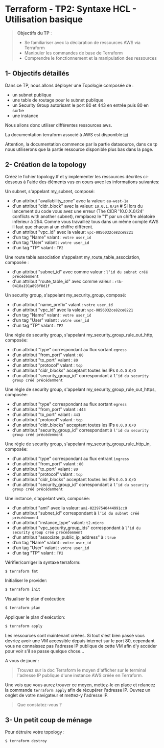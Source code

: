 <!--- 
Ceci est la version en markdown !
Utilisez l'aperçu pour avoir une version plus lisible
-->
# Terraform - TP2: Syntaxe HCL - Utilisation basique

> **Objectifs du TP** :
>- Se familiariser avec la déclaration de ressources AWS via Terraform
>- Manipuler les commandes de base de Terraform
>- Comprendre le fonctionnement et la manipulation des ressources
>

## 1- Objectifs détaillés

Dans ce TP, nous allons déployer une Topologie composée de :
* un subnet publique
* une table de routage pour le subnet publique
* un Security Group autorisant le port 80 et 443 en entrée puis 80 en sortie
* une instance

Nous allons donc utiliser différentes ressources aws.

La documentation terraform associé à AWS est disponible [ici](https://registry.terraform.io/providers/hashicorp/aws/latest/docs)

Attention, la documentation commence par la partie datasource, dans ce tp nous utiliserons que la partie ressource disponible plus bas dans la page.


## 2- Création de la topology

Créez le fichier topology.tf et y implementer les ressources décrites ci-dessous à l'aide des éléments vus en cours avec les informations suivantes:

Un subnet, s'appelant my_subnet, composé:
* d'un attribut "availability_zone" avec la valeur: `eu-west-1a`
* d'un attribut "cidr_block" avec la valeur: `10.0.1.0/24` # Si lors du lancement du code vous avez une erreur (The CIDR '10.0.X.0/24' conflicts with another subnet), remplacez le "1" par un chiffre aléatoire inférieur à 254. Comme vous travaillez tous dans un même compte AWS il faut que chacun ai un chiffre différent. 
* d'un attribut "vpc_id" avec la valeur: `vpc-0856032ce82ce8221`
* d’un tag "Name" valant : `votre user_id`
* d’un tag "User" valant : `votre user_id`
* d'un tag "TP" valant : `TP2`

Une route table association s'appelant my_route_table_association, composée : 
* d'un attribut "subnet_id" avec comme valeur : `l’id du subnet créé précédemment`
* d'un attribut "route_table_id" avec comme valeur : `rtb-0418a191a893f8d1f`

Un security group, s'appelant my_security_group, composé:
* d'un attribut "name_prefix"  valant : `votre user_id`
* d'un attribut "vpc_id" avec la valeur: `vpc-0856032ce82ce8221`
* d’un tag "Name" valant : `votre user_id`
* d’un tag "User" valant : `votre user_id`
* d'un tag "TP" valant : `TP2`

Une règle de security group, s'appelant my_security_group_rule_out_http, composée:
* d'un attribut "type" correspondant au flux sortant `egress`
* d'un attribut "from_port" valant : `80`
* d'un attribut "to_port" valant : `80`
* d'un attribut "protocol" valant : `tcp`
* d'un attribut "cidr_blocks" acceptant toutes les IPs `O.O.O.O/O`
* d'un attribut "security_group_id" correspondant à `l’id du security group créé précédemment`

Une règle de security group, s'appelant my_security_group_rule_out_https, composée:
* d'un attribut "type" correspondant au flux sortant `egress`
* d'un attribut "from_port" valant : `443`
* d'un attribut "to_port" valant : `443`
* d'un attribut "protocol" valant :  `tcp`
* d'un attribut "cidr_blocks" acceptant toutes les IPs  `O.O.O.O/O`
* d'un attribut "security_group_id" correspondant à `l’id du security group créé précédemment`

Une règle de security group, s'appelant my_security_group_rule_http_in, composée:
* d'un attribut "type" correspondant au flux entrant `ìngress`
* d'un attribut "from_port" valant : `80`
* d'un attribut "to_port" valant : `80`
* d'un attribut "protocol" valant : `tcp`
* d'un attribut "cidr_blocks" acceptant toutes les IPs `O.O.O.O/O`
* d'un attribut "security_group_id" correspondant à `l’id du security group créé précédemment`

Une instance, s'appelant web, composée:
* d'un attribut "ami" avec la valeur: `ami-02297540444991cc0`
* d'un attribut "subnet_id" correspondant à `l’id du subnet créé précédemment`
* d'un attribut "instance_type" valant: `t2.micro`
* d'un attribut "vpc_security_group_ids" correspondant à `l’id du security group créé précédemment`
* d'un attribut "associate_public_ip_address" à : `true`
* d’un tag "Name" valant : `votre user_id`
* d’un tag "User" valant : `votre user_id`
* d'un tag "TP" valant : `TP2`

Vérifier/corriger la syntaxe terraform:
```bash
$ terraform fmt
```

Initialiser le provider:
```bash
$ terraform init
```

Visualiser le plan d'exécution:
```bash
$ terraform plan
```

Appliquer le plan d'exécution:
```bash
$ terraform apply
```

Les ressources sont maintenant créées.
Si tout s'est bien passé vous devriez avoir une VM accessible depuis internet sur le port 80, cependant vous ne connaissez pas l'adresse IP publique de cette VM afin d'y accéder pour voir s'il se passe quelque chose...

A vous de jouer : 
> Trouvez sur la doc Terraform le moyen d'afficher sur le terminal l'adresse IP publique d'une instance AWS créée en Terraform.

Une vois que vous aurez trouver ce moyen, mettez-le en place et relancez la commande `terraform apply` afin de récupérer l'adresse IP.
Ouvrez un onglet de votre navigateur et mettez-y l'adresse IP.

> Que constatez-vous ? 

## 3- Un petit coup de ménage

Pour détruire votre topology :
```bash
$ terraform destroy
```

